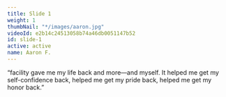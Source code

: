 ```yaml
---
title: Slide 1
weight: 1
thumbNail: "*/images/aaron.jpg"
videoId: e2b14c24513058b74a46db0051147b52
id: slide-1
active: active
name: Aaron F.
---
```


“facility gave me my life back and more—and myself. It helped me get my self-confidence back, helped me get my pride back, helped me get my honor back.”
